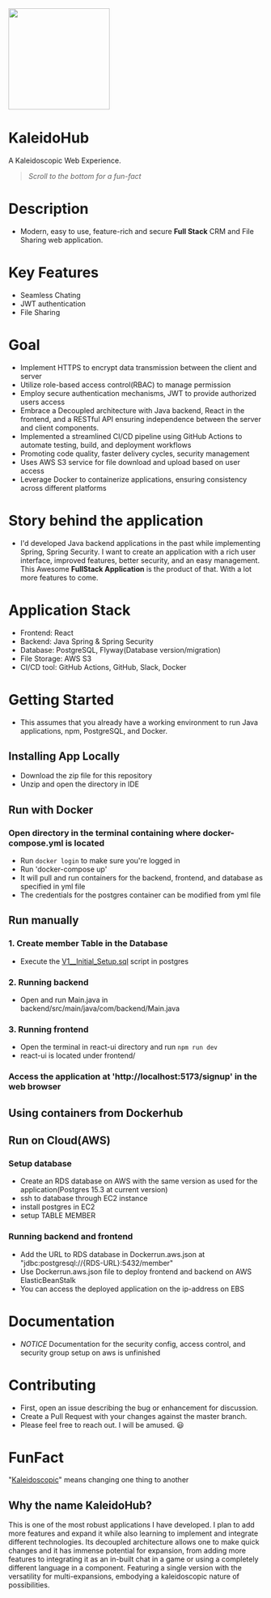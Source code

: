<img src="https://github.com/Ninja-Cyborg/spring_react_application/assets/66517017/6a85363f-2258-4b59-a468-e3d3ea6ef1a6" width="200"/>

# KaleidoHub
A Kaleidoscopic Web Experience.
 > *Scroll to the bottom for a fun-fact*

# Description
-  Modern, easy to use, feature-rich and secure **Full Stack** CRM and File Sharing web application.

# Key Features
- Seamless Chating
- JWT authentication
- File Sharing

# Goal
- Implement HTTPS to encrypt data transmission between the client and server
- Utilize role-based access control(RBAC) to manage permission
- Employ secure authentication mechanisms, JWT to provide authorized users access
- Embrace a Decoupled architecture with Java backend, React in the frontend, and a RESTful API ensuring independence between the server and client components.
- Implemented a streamlined CI/CD pipeline using GitHub Actions to automate testing, build, and deployment workflows
- Promoting code quality, faster delivery cycles, security management
- Uses AWS S3 service for file download and upload based on user access
- Leverage Docker to containerize applications, ensuring consistency across different platforms

# Story behind the application
- I'd developed Java backend applications in the past while implementing Spring, Spring Security. I want to create an application with a rich user interface, improved features, better security, and an easy management. This Awesome **FullStack Application** is the product of that. With a lot more features to come.

# Application Stack
-  Frontend: React
-  Backend: Java Spring & Spring Security
-  Database: PostgreSQL, Flyway(Database version/migration)
-  File Storage: AWS S3
-  CI/CD tool: GitHub Actions, GitHub, Slack, Docker

# Getting Started
- This assumes that you already have a working environment to run Java applications, npm, PostgreSQL, and Docker. 
## Installing App Locally
- Download the zip file for this repository
- Unzip and open the directory in IDE
## Run with Docker
### Open directory in the terminal containing where docker-compose.yml is located
- Run `docker login` to make sure you're logged in
- Run 'docker-compose up'
- It will pull and run containers for the backend, frontend, and database as specified in yml file
- The credentials for the postgres container can be modified from yml file
## Run manually
### 1. Create member Table in the Database
-  Execute the [V1__Initial_Setup.sql](https://github.com/Ninja-Cyborg/spring_react_application/blob/main/backend/src/main/resources/db/migration/V1__Initial_Setup.sql) script in postgres
### 2. Running backend  
-  Open and run Main.java in backend/src/main/java/com/backend/Main.java
### 3. Running frontend
-  Open the terminal in react-ui directory and run `npm run dev`
-  react-ui is located under frontend/
### Access the application at 'http://localhost:5173/signup' in the web browser
## Using containers from Dockerhub
## Run on Cloud(AWS)
### Setup database
- Create an RDS database on AWS with the same version as used for the application(Postgres 15.3 at current version)
- ssh to database through EC2 instance
- install postgres in EC2
- setup TABLE MEMBER
### Running backend and frontend
- Add the URL to RDS database in Dockerrun.aws.json at "jdbc:postgresql://{RDS-URL}:5432/member"
- Use Dockerrun.aws.json file to deploy frontend and backend on AWS ElasticBeanStalk
- You can access the deployed application on the ip-address on EBS

# Documentation
-  *NOTICE* Documentation for the security config, access control, and security group setup on aws is unfinished

# Contributing
- First, open an issue describing the bug or enhancement for discussion.
- Create a Pull Request with your changes against the master branch.
- Please feel free to reach out. I will be amused. :smiley:

# FunFact
"[Kaleidoscopic](https://www.merriam-webster.com/dictionary/kaleidoscopic)" means changing one thing to another

## Why the name **KaleidoHub**?
This is one of the most robust applications I have developed. I plan to add more features and expand it while also learning to implement and integrate different technologies. Its decoupled architecture allows one to make quick changes and it has immense potential for expansion, from adding more features to integrating it as an in-built chat in a game or using a completely different language in a component. Featuring a single version with the versatility for multi-expansions, embodying a kaleidoscopic nature of possibilities.
